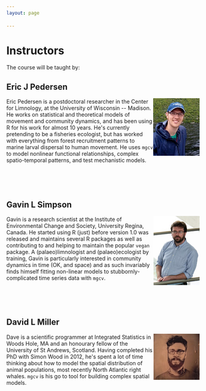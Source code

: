 ```yaml
---
layout: page

---
```


# Instructors

The course will be taught by:

## Eric J Pedersen

<img src="images/eric-pedersen.jpg" align="right">Eric Pedersen is a postdoctoral researcher in the Center for Limnology, at the University of Wisconsin -- Madison. He works on statistical and theoretical models of movement and community dynamics, and has been using R for his work for almost 10 years. He's currently pretending to be a fisheries ecologist, but has worked with everything from forest recruitment patterns to marine larval dispersal to human movement. He uses `mgcv` to model  nonlinear functional relationships, complex spatio-temporal patterns, and test mechanistic models. 

<br/>
<br/>
<br/>

## Gavin L Simpson

<img src="images/gavin-simpson.jpg" align="right">Gavin is a research scientist at the Institute of Environmental Change and Society, University Regina, Canada. He started using R (just) before version 1.0 was released and maintains several R packages as well as contributing to and helping to maintain the popular `vegan` package. A (palaeo)limnologist and (palaeo)ecologist by training, Gavin is particularly interested in community dynamics in time (OK, and space) and as such invariably finds himself fitting non-linear models to stubbornly-complicated time series data with `mgcv`.

<br/>
<br/>
<br/>

## David L Miller

<img src="images/dlm.jpg" align="right">Dave is a scientific programmer at Integrated Statistics in Woods Hole, MA and an honourary fellow of the University of St Andrews, Scotland. Having completed his PhD with Simon Wood in 2012, he's spent a lot of time thinking about how to model the spatial distribution of animal populations, most recently North Atlantic right whales. `mgcv` is his go to tool for building complex spatial models.


<br/>
<br/>
<br/>

